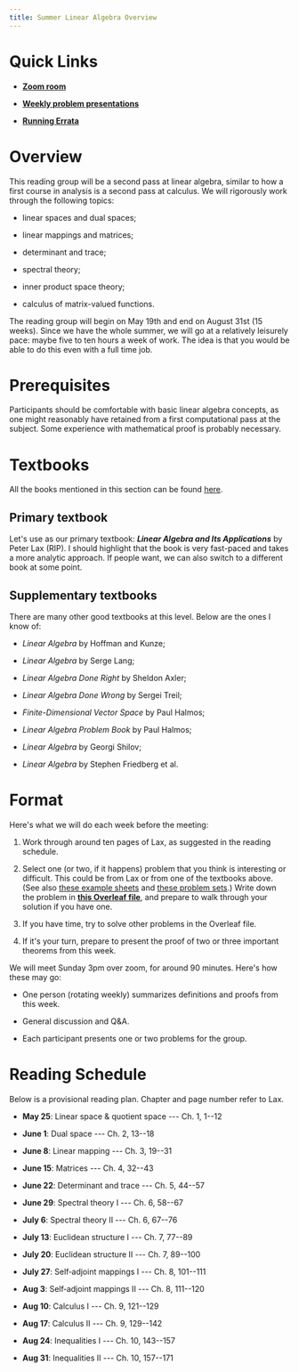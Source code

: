 ```yaml
---
title: Summer Linear Algebra Overview
---
```


# Quick Links

-   [**Zoom room**](https://us06web.zoom.us/j/86241673980)

-   [**Weekly problem
    presentations**](https://www.overleaf.com/8251467867kkqxyvzcmndp#f019d2)

-   [**Running
    Errata**](https://www.overleaf.com/7498622626cjfdwmgbbcjq#7b94e3)

# Overview

This reading group will be a second pass at linear algebra, similar to
how a first course in analysis is a second pass at calculus. We will
rigorously work through the following topics:

-   linear spaces and dual spaces;

-   linear mappings and matrices;

-   determinant and trace;

-   spectral theory;

-   inner product space theory;

-   calculus of matrix-valued functions.

The reading group will begin on May 19th and end on August 31st (15
weeks). Since we have the whole summer, we will go at a relatively
leisurely pace: maybe five to ten hours a week of work. The idea is that
you would be able to do this even with a full time job.

# Prerequisites

Participants should be comfortable with basic linear algebra concepts,
as one might reasonably have retained from a first computational pass at
the subject. Some experience with mathematical proof is probably
necessary.

# Textbooks

All the books mentioned in this section can be found
[here](https://drive.google.com/drive/folders/1chb49hv65hB8ZXcne0Ljfh3viO_SdOmW?usp=drive_link).

## Primary textbook

Let's use as our primary textbook: ***Linear Algebra and Its
Applications*** by Peter Lax (RIP). I should highlight that the book is
very fast-paced and takes a more analytic approach. If people want, we
can also switch to a different book at some point.

## Supplementary textbooks

There are many other good textbooks at this level. Below are the ones I
know of:

-   *Linear Algebra* by Hoffman and Kunze;

-   *Linear Algebra* by Serge Lang;

-   *Linear Algebra Done Right* by Sheldon Axler;

-   *Linear Algebra Done Wrong* by Sergei Treil;

-   *Finite-Dimensional Vector Space* by Paul Halmos;

-   *Linear Algebra Problem Book* by Paul Halmos;

-   *Linear Algebra* by Georgi Shilov;

-   *Linear Algebra* by Stephen Friedberg et al.

# Format

Here's what we will do each week before the meeting:

1.  Work through around ten pages of Lax, as suggested in the reading
    schedule.

2.  Select one (or two, if it happens) problem that you think is
    interesting or difficult. This could be from Lax or from one of the
    textbooks above. (See also [these example
    sheets](https://www.dpmms.cam.ac.uk/study/IB/LinearAlgebra/) and
    [these problem
    sets](https://ocw.mit.edu/courses/18-700-linear-algebra-fall-2013/pages/assignments/).)
    Write down the problem in [**this Overleaf
    file**](https://www.overleaf.com/8251467867kkqxyvzcmndp#f019d2), and
    prepare to walk through your solution if you have one.

3.  If you have time, try to solve other problems in the Overleaf file.

4.  If it's your turn, prepare to present the proof of two or three
    important theorems from this week.

We will meet Sunday 3pm over zoom, for around 90 minutes. Here's how
these may go:

-   One person (rotating weekly) summarizes definitions and proofs from
    this week.

-   General discussion and Q&A.

-   Each participant presents one or two problems for the group.

# Reading Schedule

Below is a provisional reading plan. Chapter and page number refer to
Lax.

-   **May 25**: Linear space & quotient space --- Ch. 1, 1--12

-   **June 1**: Dual space --- Ch. 2, 13--18

-   **June 8**: Linear mapping --- Ch. 3, 19--31

-   **June 15**: Matrices --- Ch. 4, 32--43

-   **June 22**: Determinant and trace --- Ch. 5, 44--57

-   **June 29**: Spectral theory I --- Ch. 6, 58--67

-   **July 6**: Spectral theory II --- Ch. 6, 67--76

-   **July 13**: Euclidean structure I --- Ch. 7, 77--89

-   **July 20**: Euclidean structure II --- Ch. 7, 89--100

-   **July 27**: Self‑adjoint mappings I --- Ch. 8, 101--111

-   **Aug 3**: Self‑adjoint mappings II --- Ch. 8, 111--120

-   **Aug 10**: Calculus I --- Ch. 9, 121--129

-   **Aug 17**: Calculus II --- Ch. 9, 129--142

-   **Aug 24**: Inequalities I --- Ch. 10, 143--157

-   **Aug 31**: Inequalities II --- Ch. 10, 157--171
